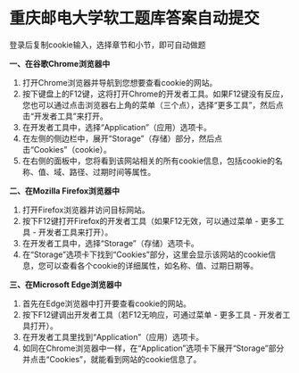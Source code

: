 # 重庆邮电大学软工题库答案自动提交
登录后复制cookie输入，选择章节和小节，即可自动做题

**一、在谷歌Chrome浏览器中**

1. 打开Chrome浏览器并导航到您想要查看cookie的网站。
2. 按下键盘上的F12键，这将打开Chrome的开发者工具。如果F12键没有反应，您也可以通过点击浏览器右上角的菜单（三个点），选择“更多工具”，然后点击“开发者工具”来打开。
3. 在开发者工具中，选择“Application”（应用）选项卡。
4. 在左侧的侧边栏中，展开“Storage”（存储）部分，然后点击“Cookies”（cookie）。
5. 在右侧的面板中，您将看到该网站相关的所有cookie信息，包括cookie的名称、值、域、路径、过期时间等属性。

**二、在Mozilla Firefox浏览器中**

1. 打开Firefox浏览器并访问目标网站。
2. 按下F12键打开Firefox的开发者工具（如果F12无效，可以通过菜单 - 更多工具 - 开发者工具来打开）。
3. 在开发者工具中，选择“Storage”（存储）选项卡。
4. 在“Storage”选项卡下找到“Cookies”部分，这里会显示该网站的cookie信息，您可以查看各个cookie的详细属性，如名称、值、过期日期等。

**三、在Microsoft Edge浏览器中**

1. 首先在Edge浏览器中打开要查看cookie的网站。
2. 按下F12键调出开发者工具（若F12无响应，可通过菜单 - 更多工具 - 开发者工具打开）。
3. 在开发者工具里找到“Application”（应用）选项卡。
4. 如同在Chrome浏览器中一样，在“Application”选项卡下展开“Storage”部分并点击“Cookies”，就能看到网站的cookie信息了。
